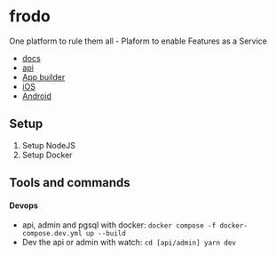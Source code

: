 # frodo

One platform to rule them all - Plaform to enable Features as a Service

-   [docs](/docs/README.md)
-   [api](/api/README.md)
-   [App builder](/app-builder/README.md)
-   [iOS](/ios/README.md)
-   [Android](/android/README.md)

## Setup

1. Setup NodeJS
2. Setup Docker

## Tools and commands

#### Devops

-   api, admin and pgsql with docker: `docker compose -f docker-compose.dev.yml up --build`
-   Dev the api or admin with watch: `cd [api/admin] yarn dev`
